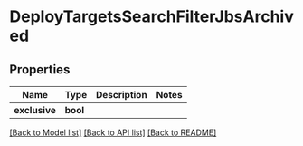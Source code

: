 # DeployTargetsSearchFilterJbsArchived

## Properties

Name | Type | Description | Notes
------------ | ------------- | ------------- | -------------
**exclusive** | **bool** |  | 

[[Back to Model list]](../README.md#documentation-for-models) [[Back to API list]](../README.md#documentation-for-api-endpoints) [[Back to README]](../README.md)


